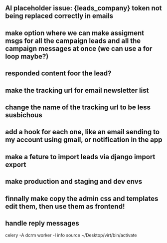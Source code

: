 
## AI placeholder issue: {leads_company} token not being replaced correctly in emails

## make option where we can make assigment msgs for all the campaign leads and all the campaign messages at once (we can use a for loop maybe?)

## responded content foor the lead?


## make the tracking url for email newsletter list
## change the name of the tracking url to be less susbichous 
## add a hook for each one, like an email sending to my account using gmail, or notification in the app


## make a feture to import leads via django import export 

## make production and staging and dev envs

## finnally make copy the admin css and templates edit them, then use them as frontend! 

## handle reply messages
celery -A dcrm worker -l info
source ~/Desktop/virt/bin/activate